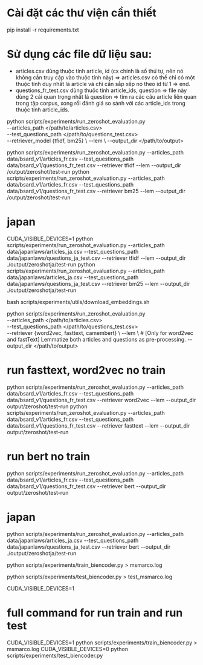 # Cài đặt các thư viện cần thiết
pip install -r requirements.txt
# Sử dụng các file dữ liệu sau:
- articles.csv dùng thuộc tính article, id (cx chính là số thứ tự, nên nó không cần truy cập vào thuộc tính này)
=> articles.csv có thể chỉ có một thuộc tính duy nhất là article và chỉ cần sắp xếp nó theo id từ 1 => end.
- questions_fr_test.csv dùng thuộc tính article_ids, question
=> file này dùng 2 cái quan trọng nhất là question => tìm ra các câu article liên quan trong tập corpus, xong rồi đánh giá so sánh với các article_ids trong thuộc tính article_ids.

python scripts/experiments/run_zeroshot_evaluation.py \
    --articles_path </path/to/articles.csv> \
    --test_questions_path </path/to/questions_test.csv> \
    --retriever_model {tfidf, bm25} \ 
    --lem \ 
    --output_dir </path/to/output>

python scripts/experiments/run_zeroshot_evaluation.py --articles_path data/bsard_v1/articles_fr.csv --test_questions_path data/bsard_v1/questions_fr_test.csv --retriever tfidf --lem --output_dir /output/zeroshot/test-run
python scripts/experiments/run_zeroshot_evaluation.py --articles_path data/bsard_v1/articles_fr.csv --test_questions_path data/bsard_v1/questions_fr_test.csv --retriever bm25 --lem --output_dir /output/zeroshot/test-run
# japan
CUDA_VISIBLE_DEVICES=1
python scripts/experiments/run_zeroshot_evaluation.py --articles_path data/japanlaws/articles_ja.csv --test_questions_path data/japanlaws/questions_ja_test.csv --retriever tfidf --lem --output_dir ./output/zeroshotja/test-run
python scripts/experiments/run_zeroshot_evaluation.py --articles_path data/japanlaws/articles_ja.csv --test_questions_path data/japanlaws/questions_ja_test.csv --retriever bm25 --lem --output_dir ./output/zeroshotja/test-run

bash scripts/experiments/utils/download_embeddings.sh

python scripts/experiments/run_zeroshot_evaluation.py \
    --articles_path </path/to/articles.csv> \
    --test_questions_path </path/to/questions_test.csv> \
    --retriever {word2vec, fasttext, camembert} \ 
    --lem \ # [Only for word2vec and fastText] Lemmatize both articles and questions as pre-processing.
    --output_dir </path/to/output>

# run fasttext, word2vec no train
python scripts/experiments/run_zeroshot_evaluation.py --articles_path data/bsard_v1/articles_fr.csv --test_questions_path data/bsard_v1/questions_fr_test.csv --retriever word2vec --lem --output_dir output/zeroshot/test-run
python scripts/experiments/run_zeroshot_evaluation.py --articles_path data/bsard_v1/articles_fr.csv --test_questions_path data/bsard_v1/questions_fr_test.csv --retriever fasttext --lem --output_dir output/zeroshot/test-run
# run bert no train
python scripts/experiments/run_zeroshot_evaluation.py --articles_path data/bsard_v1/articles_fr.csv --test_questions_path data/bsard_v1/questions_fr_test.csv --retriever bert --output_dir output/zeroshot/test-run
# japan
python scripts/experiments/run_zeroshot_evaluation.py --articles_path data/japanlaws/articles_ja.csv --test_questions_path data/japanlaws/questions_ja_test.csv --retriever bert --output_dir ./output/zeroshotja/test-run

python scripts/experiments/train_biencoder.py > msmarco.log

python scripts/experiments/test_biencoder.py > test_msmarco.log

CUDA_VISIBLE_DEVICES=1

# full command for run train and run test
CUDA_VISIBLE_DEVICES=1 python scripts/experiments/train_biencoder.py > msmarco.log
CUDA_VISIBLE_DEVICES=0 python scripts/experiments/test_biencoder.py